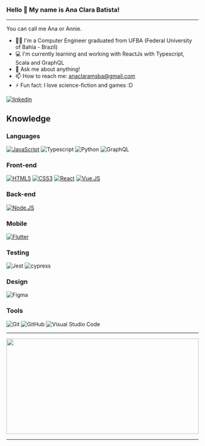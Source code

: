 ### Hello 👋 My name is Ana Clara Batista!
-----
You can call me Ana or Annie.
- 👨‍🎓 I'm a Computer Engineer graduated from UFBA (Federal University of Bahia - Brazil)
- 💻 I'm currently learning and working with ReactJs with Typescript, Scala and GraphQL
- 💬 Ask me about anything!
- 📫 How to reach me: anaclaramsba@gmail.com
- ⚡ Fun fact: I love science-fiction and games :D

[![linkedin](https://img.shields.io/static/v1?label=&message=LinkedIn&color=0077B5&style=flat&logo=linkedin)](https://www.linkedin.com/in/ana-clara-batista-09942a191/)
<br /> 

## Knowledge

### Languages<br />
[![JavaScript](https://img.shields.io/badge/JavaScript-F7DF1E?style=for-the-badge&logo=javascript&logoColor=black)](https://github.com/anaclaramsb/)
![Typescript](https://img.shields.io/badge/TypeScript-007ACC?style=for-the-badge&logo=typescript&logoColor=white)
![Python](https://img.shields.io/badge/python-3670A0?style=for-the-badge&logo=python&logoColor=ffdd54)
![GraphQL](https://img.shields.io/badge/-GraphQL-E10098?style=for-the-badge&logo=graphql&logoColor=white)  

### Front-end<br />
[![HTML5](https://img.shields.io/badge/HTML5-E34F26?style=for-the-badge&logo=html5&logoColor=white)](https://github.com/anaclaramsb/)
[![CSS3](https://img.shields.io/badge/CSS3-1572B6?style=for-the-badge&logo=css3&logoColor=white)](https://github.com/anaclaramsb/)
[![React](https://img.shields.io/badge/React-20232A?style=for-the-badge&logo=react&logoColor=61DAFB)](https://github.com/anaclaramsb/)
[![Vue.JS](https://img.shields.io/badge/Vue.js-35495E?style=for-the-badge&logo=vue.js&logoColor=4FC08D)](https://github.com/anaclaramsb/)

### Back-end<br />
[![Node.JS](https://img.shields.io/badge/Node.js-43853D?style=for-the-badge&logo=node.js&logoColor=white)](https://github.com/anaclaramsb/)

### Mobile<br />
[![Flutter](https://img.shields.io/badge/Flutter-02569B?style=for-the-badge&logo=flutter&logoColor=white)](https://github.com/anaclaramsb)    

### Testing <br />
![Jest](https://img.shields.io/badge/-jest-%23C21325?style=for-the-badge&logo=jest&logoColor=white)
![cypress](https://img.shields.io/badge/-cypress-%23E5E5E5?style=for-the-badge&logo=cypress&logoColor=058a5e)

### Design<br />
![Figma](https://img.shields.io/badge/figma-%23F24E1E.svg?style=for-the-badge&logo=figma&logoColor=white)

### Tools<br />
![Git](https://img.shields.io/badge/git-%23F05033.svg?style=for-the-badge&logo=git&logoColor=white)
![GitHub](https://img.shields.io/badge/github-%23121011.svg?style=for-the-badge&logo=github&logoColor=white)
![Visual Studio Code](https://img.shields.io/badge/Visual%20Studio%20Code-0078d7.svg?style=for-the-badge&logo=visual-studio-code&logoColor=white)

-----

<img width="100%" height="250em" src="https://github-readme-stats.vercel.app/api/top-langs/?username=anaclaramsb&layout=compact&langs_count=16&theme=dracula"/>

-----
